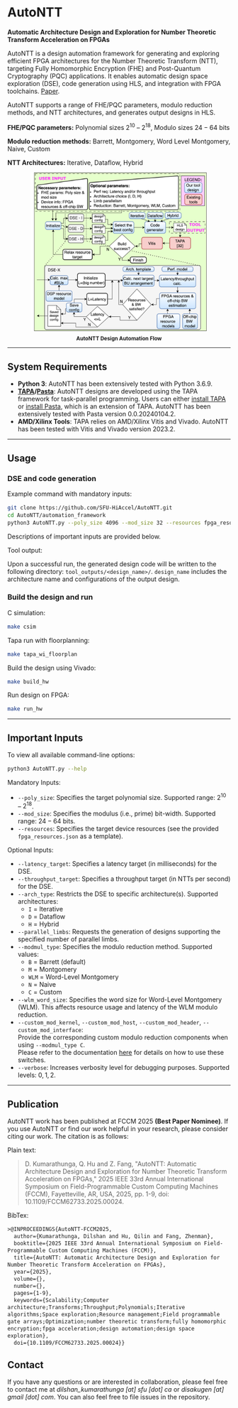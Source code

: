 # AutoNTT

**Automatic Architecture Design and Exploration for Number Theoretic Transform Acceleration on FPGAs**

AutoNTT is a design automation framework for generating and exploring efficient FPGA architectures for the Number Theoretic Transform (NTT), targeting Fully Homomorphic Encryption (FHE) and Post-Quantum Cryptography (PQC) applications. It enables automatic design space exploration (DSE), code generation using HLS, and integration with FPGA toolchains. [Paper](https://ieeexplore.ieee.org/document/11008967). 

AutoNTT supports a range of FHE/PQC parameters, modulo reduction methods, and NTT architectures, and generates output designs in HLS.

**FHE/PQC parameters:** Polynomial sizes $2^{10}$ – $2^{18}$, Modulo sizes $24 - 64$ bits

**Modulo reduction methods:** Barrett, Montgomery, Word Level Montgomery, Naive, Custom

**NTT Architectures:** Iterative, Dataflow, Hybrid


<div align="center">
  <img src="images/DSE_flowchart.png" alt="Diagram" width="400"/><br>
  <sub><b>AutoNTT Design Automation Flow</b></sub>
</div>

---

## System Requirements

- **Python 3**: AutoNTT has been extensively tested with Python 3.6.9.
- **[TAPA](https://github.com/UCLA-VAST/tapa)/[Pasta](https://github.com/SFU-HiAccel/pasta)**: AutoNTT designs are developed using the TAPA framework for task-parallel programming. Users can either [install TAPA](https://tapa.readthedocs.io/en/main/user/installation.html) or [install Pasta](https://github.com/SFU-HiAccel/pasta#installation), which is an extension of TAPA. AutoNTT has been extensively tested with Pasta version 0.0.20240104.2.
- **AMD/Xilinx Tools**: TAPA relies on AMD/Xilinx Vitis and Vivado. AutoNTT has been tested with Vitis and Vivado version 2023.2.

---

## Usage

### DSE and code generation

Example command with mandatory inputs:

```bash
git clone https://github.com/SFU-HiAccel/AutoNTT.git
cd AutoNTT/automation_framework
python3 AutoNTT.py --poly_size 4096 --mod_size 32 --resources fpga_resources.json
```
Descriptions of important inputs are provided below.

Tool output:

Upon a successful run, the generated design code will be written to the following directory: `tool_outputs/<design_name>/`. `design_name` includes the architecture name and configurations of the output design.

### Build the design and run

C simulation:

```bash
make csim
```
Tapa run with floorplanning:

```bash
make tapa_wi_floorplan
```

Build the design using Vivado:

```bash
make build_hw
```

Run design on FPGA:

```bash
make run_hw
```

---

## Important Inputs

To view all available command-line options:

```bash
python3 AutoNTT.py --help
```

Mandatory Inputs:

- `--poly_size`: Specifies the target polynomial size. Supported range: $2^{10}$ – $2^{18}$.  
- `--mod_size`: Specifies the modulus (i.e., prime) bit-width. Supported range: $24 - 64$ bits.  
- `--resources`: Specifies the target device resources (see the provided `fpga_resources.json` as a template).  

Optional Inputs:

- `--latency_target`: Specifies a latency target (in milliseconds) for the DSE.
- `--throughput_target`: Specifies a throughput target (in NTTs per second) for the DSE.
- `--arch_type`: Restricts the DSE to specific architecture(s). Supported architectures:
  - `I` = Iterative
  - `D` = Dataflow
  - `H` = Hybrid
- `--parallel_limbs`: Requests the generation of designs supporting the specified number of parallel limbs.  
- `--modmul_type`: Specifies the modulo reduction method. Supported values:
  - `B` = Barrett (default)  
  - `M` = Montgomery  
  - `WLM` = Word-Level Montgomery  
  - `N` = Naive  
  - `C` = Custom  
- `--wlm_word_size`: Specifies the word size for Word-Level Montgomery (WLM). This affects resource usage and latency of the WLM modulo reduction.  
- `--custom_mod_kernel`, `--custom_mod_host`, `--custom_mod_header`, `--custom_mod_interface`:  
  Provide the corresponding custom modulo reduction components when using `--modmul_type C`.  
  Please refer to the documentation [here](https://github.com/SFU-HiAccel/AutoNTT/tree/main/examples/modmul_types/custom_reductions) for details on how to use these switches.  
- `--verbose`: Increases verbosity level for debugging purposes. Supported levels: $0,1,2$.

---

## Publication

AutoNTT work has been published at FCCM 2025 **(Best Paper Nominee)**. If you use AutoNTT or find our work helpful in your research, please consider citing our work. The citation is as follows:

Plain text:
> D. Kumarathunga, Q. Hu and Z. Fang, "AutoNTT: Automatic Architecture Design and Exploration for Number Theoretic Transform Acceleration on FPGAs," 2025 IEEE 33rd Annual International Symposium on Field-Programmable Custom Computing Machines (FCCM), Fayetteville, AR, USA, 2025, pp. 1-9, doi: 10.1109/FCCM62733.2025.00024.

BibTex:
```
>@INPROCEEDINGS{AutoNTT-FCCM2025,
  author={Kumarathunga, Dilshan and Hu, Qilin and Fang, Zhenman},
  booktitle={2025 IEEE 33rd Annual International Symposium on Field-Programmable Custom Computing Machines (FCCM)}, 
  title={AutoNTT: Automatic Architecture Design and Exploration for Number Theoretic Transform Acceleration on FPGAs}, 
  year={2025},
  volume={},
  number={},
  pages={1-9},
  keywords={Scalability;Computer architecture;Transforms;Throughput;Polynomials;Iterative algorithms;Space exploration;Resource management;Field programmable gate arrays;Optimization;number theoretic transform;fully homomorphic encryption;fpga acceleration;design automation;design space exploration},
  doi={10.1109/FCCM62733.2025.00024}}
```

## Contact

If you have any questions or are interested in collaboration, please feel free to contact me at _dilshan_kumarathunga [at] sfu [dot] ca_ or _disakugen [at] gmail [dot] com_. You can also feel free to file issues in the repository.
